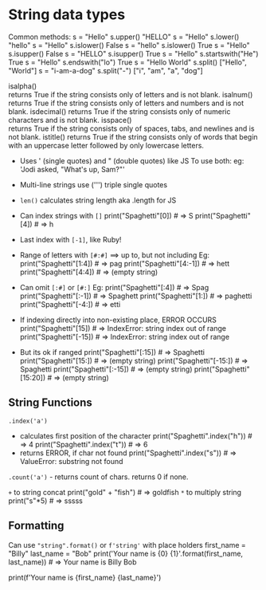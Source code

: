 # String data types
Common methods:
s = "Hello"	      s.upper()	          "HELLO"
s = "Hello"	      s.lower()	          "hello"
s = "Hello"	      s.islower()	        False
s = "hello"	      s.islower()	        True
s = "Hello"	      s.isupper()	        False
s = "HELLO"	      s.isupper()	        True
s = "Hello"	      s.startswith("He")	True
s = "Hello"	      s.endswith("lo")	  True
s = "Hello World"	s.split()	          ["Hello", "World"]
s = "i-am-a-dog"	s.split("-")	      ["i", "am", "a", "dog"]

isalpha()	
  returns True if the string consists only of letters and is not blank.
isalnum()	
  returns True if the string consists only of letters and numbers and is not blank.
isdecimal()	
  returns True if the string consists only of numeric characters and is not blank.
isspace()	
  returns True if the string consists only of spaces, tabs, and newlines and is not blank.
istitle()	returns True if the string consists only of words that begin with an uppercase letter followed by only lowercase letters.

* Uses ' (single quotes) and " (double quotes) like JS
To use both:
eg: 'Jodi asked, "What\'s up, Sam?"'

* Multi-line strings use (''') triple single quotes

* `len()` calculates string length aka .length for JS
* Can index strings with `[]`
    print("Spaghetti"[0])    # => S
    print("Spaghetti"[4])    # => h

* Last index with `[-1]`, like Ruby!

* Range of letters with `[#:#]` ==> up to, but not including
Eg:
    print("Spaghetti"[1:4])  # => pag
    print("Spaghetti"[4:-1])    # => hett
    print("Spaghetti"[4:4])  # => (empty string)

* Can omit `[:#]` or `[#:]`
Eg:
    print("Spaghetti"[:4])  # => Spag
    print("Spaghetti"[:-1])    # => Spaghett
    print("Spaghetti"[1:])  # => paghetti
    print("Spaghetti"[-4:])    # => etti

* If indexing directly into non-existing place, ERROR OCCURS
    print("Spaghetti"[15])    # => IndexError: string index out of range
    print("Spaghetti"[-15])    # => IndexError: string index out of range
* But its ok if ranged
    print("Spaghetti"[:15])    # => Spaghetti
    print("Spaghetti"[15:])    # => (empty string)
    print("Spaghetti"[-15:])    # => Spaghetti
    print("Spaghetti"[:-15])    # => (empty string)
    print("Spaghetti"[15:20])    # => (empty string)

## String Functions

`.index('a')` 
- calculates first position of the character
  print("Spaghetti".index("h"))    # => 4
  print("Spaghetti".index("t"))    # => 6
- returns ERROR, if char not found
  print("Spaghetti".index("s"))    # => ValueError: substring not found

`.count('a')` - returns count of chars. returns 0 if none.

`+` to string concat
  print("gold" + "fish")    # => goldfish
`*` to multiply string
  print("s"*5)              # => sssss


## Formatting
Can use `"string".format()` or `f'string'` with place holders
first_name = "Billy"
last_name = "Bob"
print('Your name is {0} {1}'.format(first_name, last_name))  # => Your name is Billy Bob

print(f'Your name is {first_name} {last_name}')